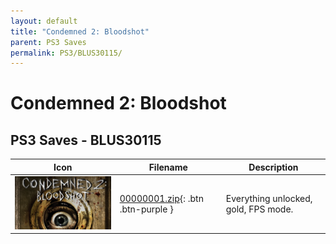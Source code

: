 ```yaml
---
layout: default
title: "Condemned 2: Bloodshot"
parent: PS3 Saves
permalink: PS3/BLUS30115/
---
```

# Condemned 2: Bloodshot

## PS3 Saves - BLUS30115

| Icon | Filename | Description |
|------|----------|-------------|
| ![Condemned 2: Bloodshot](ICON0.PNG) | [00000001.zip](00000001.zip){: .btn .btn-purple } | Everything unlocked, gold, FPS mode. |
